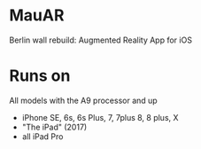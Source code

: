 # MauAR
Berlin wall rebuild: Augmented Reality App for iOS

# Runs on
All models with the A9 processor and up
- iPhone SE, 6s, 6s Plus, 7, 7plus 8, 8 plus, X
- "The iPad" (2017)
- all iPad Pro
